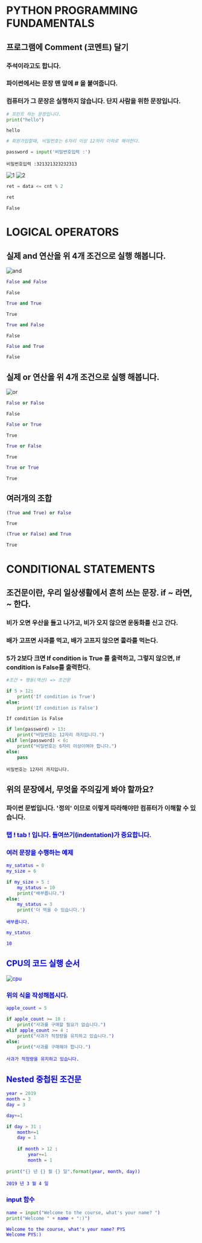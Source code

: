 # PYTHON PROGRAMMING FUNDAMENTALS


## 프로그램에 Comment (코멘트) 달기

### 주석이라고도 합니다.
### 파이썬에서는  문장 맨 앞에 # 을 붙여줍니다.
### 컴퓨터가 그 문장은 실행하지 않습니다. 단지 사람을 위한 문장입니다.


```python
# 프린트 하는 문장입니다. 
print("hello")
```

    hello
    


```python
# 회원가입할때, 비밀번호는 6자리 이상 12자리 이하로 해야한다.
```


```python
password = input('비밀번호입력 :')
```

    비밀번호입력 :321321323232313
    
![1](/assets/images/Comparison/1.png)
![2](/assets/images/Comparison/2.png)

```python
ret = data <= cnt % 2
```


```python
ret
```




    False



# LOGICAL OPERATORS 

## 실제 and 연산을 위 4개 조건으로 실행 해봅니다. 
![and](/assets/images/Comparison/3.jpg)

```python
False and False
```




    False




```python
True and True
```




    True




```python
True and False
```




    False




```python
False and True
```




    False



## 실제 or 연산을 위 4개 조건으로 실행 해봅니다. 
![or](/assets/images/Comparison/4.jpg)

```python
False or False
```




    False




```python
False or True
```




    True




```python
True or False
```




    True




```python
True or True
```




    True



## 여러개의 조합


```python
(True and True) or False
```




    True




```python
(True or False) and True
```




    True



# CONDITIONAL STATEMENTS 

## 조건문이란, 우리 일상생활에서 흔히 쓰는 문장.  if ~ 라면, ~ 한다. 

### 비가 오면 우산을 들고 나가고, 비가 오지 않으면 운동화를 신고 간다.

### 배가 고프면 사과를 먹고, 배가 고프지 않으면 콜라를 먹는다.

### 5가 2보다 크면 If condition is True 를 출력하고, 그렇지 않으면, If condition is False를 출력한다.


```python
#조건 + 행동(액션) => 조건문
```


```python
if 5 > 12:
    print('If condition is True')
else:
    print('If condition is False')
```

    If condition is False
    


```python
if len(password) > 13:
    print("비밀번호는 12자리 까지입니다.")
elif len(password) < 6:
    print("비밀번호는 6자리 이상이여야 합니다.")
else:
    pass
```

    비밀번호는 12자리 까지입니다.
    

## 위의 문장에서, 무엇을 주의깊게 봐야 할까요?  

### 파이썬 문법입니다.  '정의' 이므로 이렇게 따라해야만 컴퓨터가 이해할 수 있습니다.

### <font color='blue'> 탭 ! tab !  입니다. 들여쓰기(indentation)가 중요합니다. 


### 여러 문장을 수행하는 예제


```python
my_satatus = 0
my_size = 6

if my_size > 5 :
    my_status = 10
    print("배부릅니다.")
else:
    my_status = 3
    print('더 먹을 수 있습니다.')
```

    배부릅니다.
    


```python
my_status
```




    10
  


## CPU의 코드 실행 순서
![cpu](/assets/images/Comparison/5.png)
### 위의 식을 작성해봅시다.


```python
apple_count = 5

if apple_count >= 10 :
    print("사과를 구매할 필요가 없습니다.")
elif apple_count >= 4 :
    print("사과가 적정량을 유지하고 있습니다.")
else:
    print("사과를 구매해야 합니다.")
```

    사과가 적정량을 유지하고 있습니다.
    

## Nested 중첩된 조건문


```python
year = 2019
month = 3
day = 3

day+=1

if day > 31 :
    month+=1
    day = 1
    
    if month > 12 :
        year+=1
        month = 1
        
print("{} 년 {} 월 {} 일".format(year, month, day))
```

    2019 년 3 월 4 일
    

### input 함수


```python
name = input("Welcome to the course, what's your name? ") 
print("Welcome " + name + ":)")

```

    Welcome to the course, what's your name? PYS
    Welcome PYS:)
    
